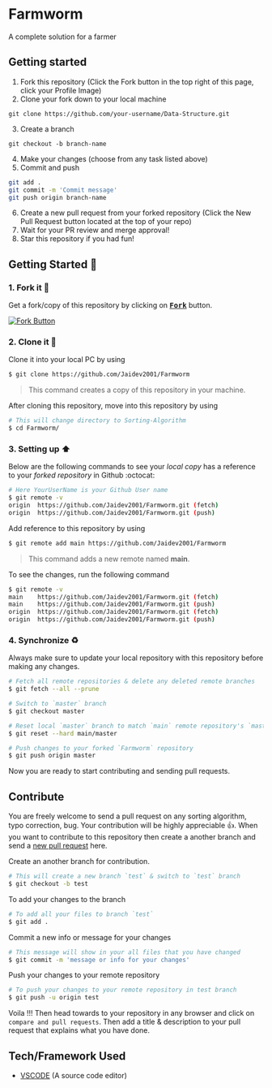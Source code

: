 # Farmworm
A complete solution for a farmer


## Getting started

1) Fork this repository (Click the Fork button in the top right of this page, click your Profile Image)
2) Clone your fork down to your local machine

`git clone https://github.com/your-username/Data-Structure.git`

3) Create a branch

`git checkout -b branch-name`

4) Make your changes (choose from any task listed above)
5) Commit and push

```bash
git add .
git commit -m 'Commit message'
git push origin branch-name
```

6) Create a new pull request from your forked repository (Click the New Pull Request button located at the top of your repo)
7) Wait for your PR review and merge approval!
8) Star this repository if you had fun!



## Getting Started :scroll:

### 1. Fork it :fork_and_knife:

Get a fork/copy of this repository by clicking on <a href="https://github.com/Jaidev2001/Farmworm/fork"><kbd><b>Fork</b></kbd></a> button.

[![Fork Button](https://help.github.com/assets/images/help/repository/fork_button.jpg)](https://github.com/Jaidev2001/Farmworm/fork)

### 2. Clone it :busts_in_silhouette:

Clone it into your local PC by using

```sh
$ git clone https://github.com/Jaidev2001/Farmworm
```

> This command creates a copy of this repository in your machine.

After cloning this repository, move into this repository by using

```sh
# This will change directory to Sorting-Algorithm
$ cd Farmworm/
```

### 3. Setting up :arrow_up:

Below are the following commands to see your *local copy* has a reference to your *forked repository* in Github :octocat:

```sh
# Here YourUserName is your Github User name
$ git remote -v
origin	https://github.com/Jaidev2001/Farmworm.git (fetch)
origin	https://github.com/Jaidev2001/Farmworm.git (push)
```

Add reference to this repository by using

```sh
$ git remote add main https://github.com/Jaidev2001/Farmworm
```

> This command adds a new remote named **main**.

To see the changes, run the following command

```sh
$ git remote -v
main	https://github.com/Jaidev2001/Farmworm.git (fetch)
main	https://github.com/Jaidev2001/Farmworm.git (push)
origin  https://github.com/Jaidev2001/Farmworm.git (fetch)
origin  https://github.com/Jaidev2001/Farmworm.git (push)
```

### 4. Synchronize :recycle:

Always make sure to update your local repository with this repository before making any changes.

```sh
# Fetch all remote repositories & delete any deleted remote branches
$ git fetch --all --prune

# Switch to `master` branch
$ git checkout master

# Reset local `master` branch to match `main` remote repository's `master` branch
$ git reset --hard main/master

# Push changes to your forked `Farmworm` repository
$ git push origin master
```

Now you are ready to start contributing and sending pull requests.

## Contribute

You are freely welcome to send a pull request on any sorting algorithm, typo correction, bug. Your contribution will be highly appreciable :thumbsup:. When you want to contribute to this repository then create a another branch and send a [new pull request](https://github.com/Jaidev2001/Farmworm) here.

Create an another branch for contribution.

```sh
# This will create a new branch `test` & switch to `test` branch
$ git checkout -b test
```

To add your changes to the branch

```sh
# To add all your files to branch `test`
$ git add .
```

Commit a new info or message for your changes

```sh
# This message will show in your all files that you have changed
$ git commit -m 'message or info for your changes'
```

Push your changes to your remote repository

```sh
# To push your changes to your remote repository in test branch
$ git push -u origin test
```

Voila !!! Then head towards to your repository in any browser and click on `compare and pull requests`. Then add a title & description to your pull request that explains what you have done.

## Tech/Framework Used
+ [VSCODE](https://code.visualstudio.com/) (A source code editor)